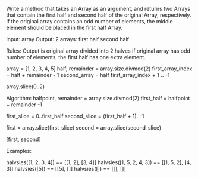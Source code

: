 Write a method that takes an Array as an argument, and returns two Arrays that contain the first half and second half of the original Array, respectively. If the original array contains an odd number of elements, the middle element should be placed in the first half Array.


Input: array
Output: 2 arrays:
          first half
          second half

Rules:
  Output is original array divided into 2 halves
  if original array has odd number of elements, the first half has one
  extra element.

array = [1, 2, 3, 4, 5]
half, remainder = array.size.divmod(2)
first_array_index = half + remainder - 1
second_array = half
first_array_index + 1 .. -1

array.slice(0..2)


Algorithm:
halfpoint, remainder = array.size.divmod(2)
first_half = halfpoint + remainder -1

first_slice = 0..first_half
second_slice = (first_half + 1)..-1

first = array.slice(first_slice)
second = array.slice(second_slice)

[first, second]



Examples:

halvsies([1, 2, 3, 4]) == [[1, 2], [3, 4]]
halvsies([1, 5, 2, 4, 3]) == [[1, 5, 2], [4, 3]]
halvsies([5]) == [[5], []]
halvsies([]) == [[], []]




